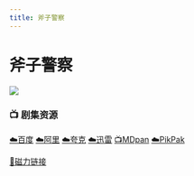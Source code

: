 ```yaml
---
title: 斧子警察
---
```


# 斧子警察
![](/assets/image/斧子警察.jpg)

### 📺 剧集资源 <Badge type="warning" text="漫迪MDsub" />

[☁️百度](https://pan.baidu.com/s/1icuXS2xsafwPG0vT1Un41w?pwd=2x48)  [☁️阿里](https://www.aliyundrive.com/s/gW3fZKonnMq)  [☁️夸克](https://pan.quark.cn/s/de8130a516c1)  [☁️迅雷](https://pan.xunlei.com/s/VNnhPPxnxppy6kWOL6vsRtiGA1?pwd=c9p3#)  [📺MDpan](https://pan.mdsub.top/%E6%96%A7%E5%AD%90%E8%AD%A6%E5%AF%9F)  [☁️PikPak](https://mypikpak.com/s/VNmWYp0LPn1C_DtcwN5G5FJUo1)

[🧲磁力链接](magnet:?xt=urn:btih:776e09bcec73f621f62b5962a297c5a3ab643682)